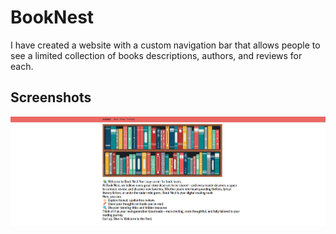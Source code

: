 # BookNest

I have created a website with a custom navigation bar that allows people to see a limited collection of books descriptions, authors, and reviews for each.



## Screenshots

![App Screenshot](homepage.png)

